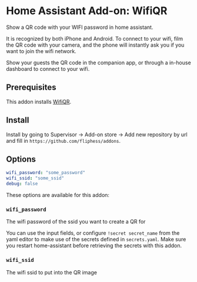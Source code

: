 # Home Assistant Add-on: WifiQR

Show a QR code with your WIFI password in home assistant.

It is recognized by both iPhone and Android.
To connect to your wifi, film the QR code with your camera,
and the phone will instantly ask you if you want to join the wifi network.

Show your guests the QR code in the companion app, or through a in-house dashboard to connect to your wifi.


## Prerequisites

This addon installs [WifiQR](https://github.com/fliphess/wifiqr).

## Install

Install by going to Supervisor -> Add-on store -> Add new repository by url and fill in `https://github.com/fliphess/addons`.


## Options

```yaml
wifi_password: "some_password"
wifi_ssid: "some_ssid"
debug: false
```

These options are available for this addon:

### `wifi_password`

The wifi password of the ssid you want to create a QR for

You can use the input fields, or configure `!secret secret_name` from the yaml editor to make use of the secrets defined in `secrets.yaml`.
Make sure you restart home-assistant before retrieving the secrets with this addon.


### `wifi_ssid`

The wifi ssid to put into the QR image

